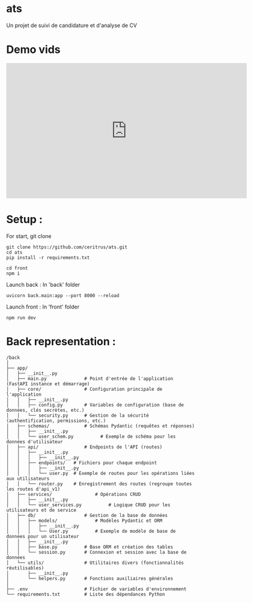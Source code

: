 # ats

Un projet de suivi de candidature et d'analyse de CV

# Demo vids
<iframe src="https://drive.google.com/file/d/1wrkILcsRegbrcAR2rjARAf9cVSCsWbcP/preview" width="640" height="360" frameborder="0" allow="autoplay"></iframe>

# Setup : 

For start, git clone
```
git clone https://github.com/ceritrus/ats.git
cd ats
pip install -r requirements.txt

cd front
npm i
```

Launch back :
In 'back' folder
```
uvicorn back.main:app --port 8000 --reload
```

Launch front :
In 'front' folder
```
npm run dev
```
# Back representation :

```
/back
│
├── app/
│   ├── __init__.py
│   ├── main.py              # Point d'entrée de l'application (FastAPI instance et démarrage)
│   ├── core/                # Configuration principale de l'application
│   │   ├── __init__.py
│   │   ├── config.py        # Variables de configuration (base de données, clés secrètes, etc.)
│   │   └── security.py      # Gestion de la sécurité (authentification, permissions, etc.)
│   ├── schemas/             # Schémas Pydantic (requêtes et réponses)
│   │   ├── __init__.py
│   │   └── user_schem.py          # Exemple de schéma pour les données d'utilisateur
│   ├── api/                 # Endpoints de l'API (routes)
│   │   ├── __init__.py
│   │   │   ├── __init__.py
│   │   ├── endpoints/   # Fichiers pour chaque endpoint
│   │   │   ├── __init__.py
│   │   │   └── user.py  # Exemple de routes pour les opérations liées aux utilisateurs
│   │   └── router.py    # Enregistrement des routes (regroupe toutes les routes d'api_v1)
│   ├── services/                # Opérations CRUD
│   │   ├── __init__.py
│   │   └── user_services.py          # Logique CRUD pour les utilisateurs et de service
│   ├── db/                  # Gestion de la base de données
│   │   ├── models/              # Modèles Pydantic et ORM
│   │   │   ├── __init__.py
│   │   │   └── User.py          # Exemple de modèle de base de données pour un utilisateur
│   │   ├── __init__.py
│   │   ├── base.py          # Base ORM et création des tables
│   │   └── session.py       # Connexion et session avec la base de données
│   └── utils/               # Utilitaires divers (fonctionnalités réutilisables)
│       ├── __init__.py
│       └── helpers.py       # Fonctions auxiliaires générales
│
├── .env                     # Fichier de variables d'environnement
└── requirements.txt         # Liste des dépendances Python
```
